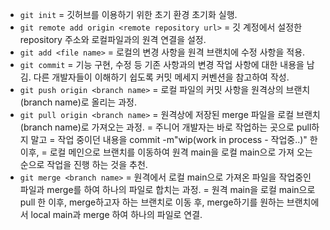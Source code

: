 - `git init`
  = 깃허브를 이용하기 위한 초기 환경 초기화 실행.
- `git remote add origin <remote repository url>`
  = 깃 계정에서 설정한 repository 주소와 로컬파일과의 원격 연결을 설정.
- `git add <file name>`
  = 로컬의 변경 사항을 원격 브랜치에 수정 사항을 적용.
- `git commit`
  = 기능 구현, 수정 등 기존 사항과의 변경 작업 사항에 대한 내용을 남김. 다른 개발자들이 이해하기 쉽도록 커밋 메세지 커벤션을 참고하여 작성.
- `git push origin <branch name>`
  = 로컬 파일의 커밋 사항을 원격상의 브랜치(branch name)로 올리는 과정.
- `git pull origin <branch name>`
  = 원격상에 저장된 merge 파일을 로컬 브랜치(branch name)로 가져오는 과정.
  = 주니어 개발자는 바로 작업하는 곳으로 pull하지 말고
  = 작업 중이던 내용을 commit -m"wip(work in process - 작업중..)" 한 이후,
  = 로컬 메인으로 브랜치를 이동하여 원격 main을 로컬 main으로 가져 오는 순으로 작업을 진행 하는 것을 추천.
- `git merge <branch name>`
  = 원격에서 로컬 main으로 가져온 파일을 작업중인 파일과 merge를 하여 하나의 파일로 합치는 과정.
  = 원격 main을 로컬 main으로 pull 한 이후, merge하고자 하는 브랜치로 이동 후, merge하기를 원하는 브랜치에서 local main과 merge 하여 하나의 파일로 연결.
